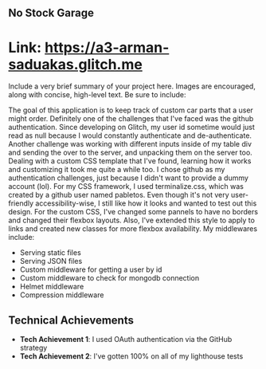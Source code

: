 ## No Stock Garage
# Link: https://a3-arman-saduakas.glitch.me #

Include a very brief summary of your project here. Images are encouraged, along with concise, high-level text. Be sure to include:

The goal of this application is to keep track of custom car parts that a user might order.
Definitely one of the challenges that I've faced was the github authentication. Since developing on Glitch, my user id sometime would just read as null because I would constantly authenticate and de-authenticate. Another challenge was working with different inputs inside of my table div and sending the over to the server, and unpacking them on the server too. Dealing with a custom CSS template that I've found, learning how it works and customizing it took me quite a while too.
I chose github as my authentication challenges, just because I didn't want to provide a dummy account (lol).
For my CSS framework, I used terminalize.css, which was created by a github user named pabletos. Even though it's not very user-friendly accessibility-wise, I still like how it looks and wanted to test out this design.
For the custom CSS, I've changed some pannels to have no borders and changed their flexbox layouts. Also, I've extended this style to apply to links and created new classes for more flexbox availability.
My middlewares include:
  - Serving static files
  - Serving JSON files
  - Custom middleware for getting a user by id
  - Custom middleware to check for mongodb connection
  - Helmet middleware
  - Compression middleware

## Technical Achievements
- **Tech Achievement 1**: I used OAuth authentication via the GitHub strategy
- **Tech Achievement 2**: I've gotten 100% on all of my lighthouse tests
